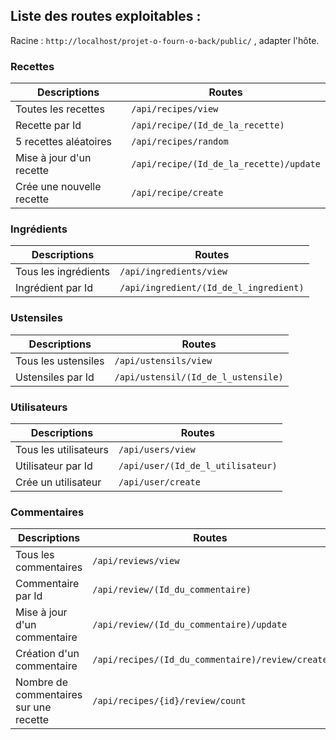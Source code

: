 ## Liste des routes exploitables : 

Racine : ```http://localhost/projet-o-fourn-o-back/public/``` , adapter l'hôte.


### Recettes

| Descriptions              | Routes                                      |
| ------------------------- | ------------------------------------------- |
| Toutes les recettes       | ```/api/recipes/view```                     |
| Recette par Id            | ```/api/recipe/(Id_de_la_recette)```        |
| 5 recettes aléatoires     | ```/api/recipes/random```                   |
| Mise à jour d'un recette  | ```/api/recipe/(Id_de_la_recette)/update``` |
| Crée une nouvelle recette | ```/api/recipe/create```                    |


### Ingrédients

| Descriptions         | Routes                                     |
| -------------------- | ------------------------------------------ |
| Tous les ingrédients | ```/api/ingredients/view```                |
| Ingrédient par Id    | ```/api/ingredient/(Id_de_l_ingredient)``` |

### Ustensiles

| Descriptions        | Routes                                  |
| ------------------- | --------------------------------------- |
| Tous les ustensiles | ```/api/ustensils/view```               |
| Ustensiles par Id   | ```/api/ustensil/(Id_de_l_ustensile)``` |

### Utilisateurs

| Descriptions          | Routes                                |
| --------------------- | ------------------------------------- |
| Tous les utilisateurs | ```/api/users/view```                 |
| Utilisateur par Id    | ```/api/user/(Id_de_l_utilisateur)``` |
| Crée un utilisateur   | ```/api/user/create```                |

### Commentaires

| Descriptions                           | Routes                                               |
| -------------------------------------- | ---------------------------------------------------- |
| Tous les commentaires                  | ```/api/reviews/view```                              |
| Commentaire par Id                     | ```/api/review/(Id_du_commentaire)```                |
| Mise à jour d'un commentaire           | ```/api/review/(Id_du_commentaire)/update```         |
| Création d'un commentaire              | ```/api/recipes/(Id_du_commentaire)/review/create``` |
| Nombre de commentaires sur une recette | ```/api/recipes/{id}/review/count```                 |
